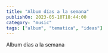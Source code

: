 ```yaml
---
title: "Album días a la semana"
publishOn: 2023-05-10T18:44:00
category: "music"
tags: ["album", "tematica", "ideas"]
---
```


Album dias a la semana
